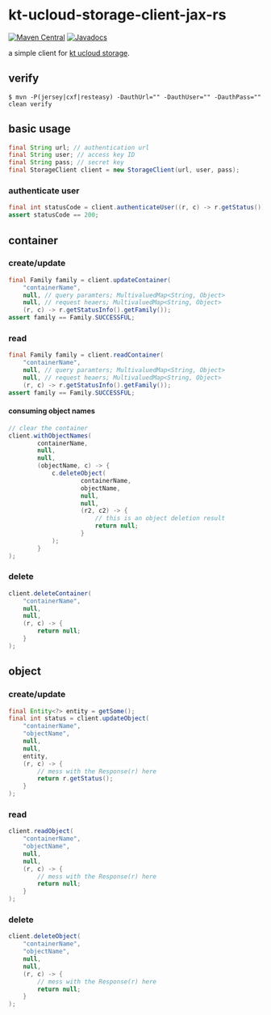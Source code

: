 # kt-ucloud-storage-client-jax-rs
[![Maven Central](https://img.shields.io/maven-central/v/com.github.jinahya/kt-ucloud-storage-client-jax-rs.svg)](http://search.maven.org/#search%7Cgav%7C1%7Cg%3A%22com.github.jinahya%22%20AND%20a%3A%22kt-ucloud-storage-client-jax-rs%22)
[![Javadocs](http://www.javadoc.io/badge/com.github.jinahya/kt-ucloud-storage-client-jax-rs.svg)](http://www.javadoc.io/doc/com.github.jinahya/kt-ucloud-storage-client-jax-rs)

a simple client for [kt ucloud storage](https://ucloudbiz.olleh.com/portal/ktcloudportal.epc.productintro.ss.info.html).

## verify
```
$ mvn -P(jersey|cxf|resteasy) -DauthUrl="" -DauthUser="" -DauthPass="" clean verify
```
## basic usage
```java
final String url; // authentication url
final String user; // access key ID
final String pass; // secret key
final StorageClient client = new StorageClient(url, user, pass);
```
### authenticate user
```java
final int statusCode = client.authenticateUser((r, c) -> r.getStatus());
assert statusCode == 200;
```

## container
### create/update
```java
final Family family = client.updateContainer(
    "containerName",
    null, // query paramters; MultivaluedMap<String, Object>
    null, // request heaers; MultivaluedMap<String, Object>
    (r, c) -> r.getStatusInfo().getFamily());
assert family == Family.SUCCESSFUL;
```
### read
```java
final Family family = client.readContainer(
    "containerName",
    null, // query paramters; MultivaluedMap<String, Object>
    null, // request heaers; MultivaluedMap<String, Object>
    (r, c) -> r.getStatusInfo().getFamily());
assert family == Family.SUCCESSFUL;
```
#### consuming object names
```java
// clear the container
client.withObjectNames(
        containerName,
        null,
        null,
        (objectName, c) -> {
            c.deleteObject(
                    containerName,
                    objectName,
                    null,
                    null,
                    (r2, c2) -> {
                        // this is an object deletion result
                        return null;
                    }
            );
        }
);
```
### delete
```java
client.deleteContainer(
    "containerName",
    null,
    null,
    (r, c) -> {
        return null;
    }
);
```
## object
### create/update
```java
final Entity<?> entity = getSome();
final int status = client.updateObject(
    "containerName",
    "objectName",
    null,
    null,
    entity,
    (r, c) -> {
        // mess with the Response(r) here
        return r.getStatus();
    }
);
```
### read
```java
client.readObject(
    "containerName",
    "objectName",
    null,
    null,
    (r, c) -> {
        // mess with the Response(r) here
        return null;
    }
);
```
### delete
```java
client.deleteObject(
    "containerName",
    "objectName",
    null,
    null,
    (r, c) -> {
        // mess with the Response(r) here
        return null;
    }
);
```

